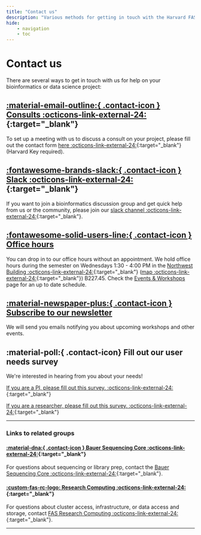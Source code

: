 ```yaml
---
title: "Contact us"
description: "Various methods for getting in touch with the Harvard FAS Informatics group"
hide:
    - navigation
    - toc
---
```


# Contact us

There are several ways to get in touch with us for help on your bioinformatics or data science project:

## [:material-email-outline:{ .contact-icon } Consults :octicons-link-external-24:](https://forms.office.com/r/qwXEPbBvFK){:target="_blank"}

To set up a meeting with us to discuss a consult on your project, please fill out the contact form [here :octicons-link-external-24:](https://forms.office.com/r/qwXEPbBvFK){:target="_blank"} (Harvard Key required).

## [:fontawesome-brands-slack:{ .contact-icon } Slack :octicons-link-external-24:](https://fas-bioinformaticspub.slack.com){:target="_blank"}

If you want to join a bioinformatics discussion group and get quick help from us or the community, please join our [slack channel :octicons-link-external-24:](https://fas-bioinformaticspub.slack.com){:target="_blank"}.

## [:fontawesome-solid-users-line:{ .contact-icon } Office hours](../events-workshops/index.md#office-hours)

You can drop in to our office hours without an appointment. We hold office hours during the semester on Wednesdays 1:30 - 4:00 PM in the [Northwest Building :octicons-link-external-24:](https://nw.fas.harvard.edu/){:target="_blank"} ([map :octicons-link-external-24:](https://mapprod.cadm.harvard.edu/portal/apps/indoors/?appid=2c3969f8d1b14147920610a68f6db713&itemUniqueIdField=facility_id&itemSourceKey=Facilities&itemUniqueId=CA-04560){:target="_blank"}) B227.45. Check the [Events & Workshops](../events-workshops/index.md#office-hours) page for an up to date schedule. 

## [ :material-newspaper-plus:{ .contact-icon } Subscribe to our newsletter](newsletter.md)
We will send you emails notifying you about upcoming workshops and other events. 

## :material-poll:{ .contact-icon} Fill out our user needs survey
We're interested in hearing from you about your needs! 

[If you are a PI, please fill out this survey. :octicons-link-external-24:](https://docs.google.com/forms/d/e/1FAIpQLSd_xF1Gdh9048lb99cgma1Cs1yMTW6Alb_boCSyVBif7Ofmcg/viewform?usp=dialog){:target="_blank"}

[If you are a researcher, please fill out this survey. :octicons-link-external-24:](https://docs.google.com/forms/d/e/1FAIpQLSc-Qhhfyfj4X1ZzZQZVWQyyyhwnfCA4o35-WocEdF97c-ZoLg/viewform){:target="_blank"}

---

### Links to related groups

#### [:material-dna:{ .contact-icon } Bauer Sequencing Core :octicons-link-external-24:](https://bauercore.fas.harvard.edu/){:target="_blank"}

For questions about sequencing or library prep, contact the [Bauer Sequencing Core :octicons-link-external-24:](https://bauercore.fas.harvard.edu/){:target="_blank"}.

#### [:custom-fas-rc-logo: Research Computing :octicons-link-external-24:](https://www.rc.fas.harvard.edu/){:target="_blank"}

For questions about cluster access, infrastructure, or data access and storage, contact [FAS Research Computing :octicons-link-external-24:](https://www.rc.fas.harvard.edu/){:target="_blank"}.

---